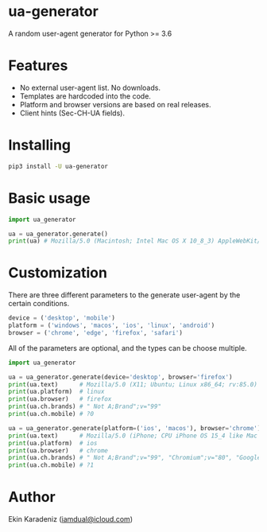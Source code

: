 # ua-generator

A random user-agent generator for Python >= 3.6

# Features
* No external user-agent list. No downloads.
* Templates are hardcoded into the code.
* Platform and browser versions are based on real releases.
* Client hints (Sec-CH-UA fields).

# Installing
```bash
pip3 install -U ua-generator
```

# Basic usage
```python
import ua_generator

ua = ua_generator.generate()
print(ua) # Mozilla/5.0 (Macintosh; Intel Mac OS X 10_8_3) AppleWebKit/604.1.38 (KHTML, like Gecko) Version/15.2 Safari/604.1.38
```

# Customization
There are three different parameters to the generate user-agent by the certain conditions.
```python
device = ('desktop', 'mobile')
platform = ('windows', 'macos', 'ios', 'linux', 'android')
browser = ('chrome', 'edge', 'firefox', 'safari')
```

All of the parameters are optional, and the types can be choose multiple.
```python
import ua_generator

ua = ua_generator.generate(device='desktop', browser='firefox')
print(ua.text)      # Mozilla/5.0 (X11; Ubuntu; Linux x86_64; rv:85.0) Gecko/20100101 Firefox/85.0
print(ua.platform)  # linux
print(ua.browser)   # firefox
print(ua.ch.brands) # " Not A;Brand";v="99"
print(ua.ch.mobile) # ?0

ua = ua_generator.generate(platform=('ios', 'macos'), browser='chrome')
print(ua.text)      # Mozilla/5.0 (iPhone; CPU iPhone OS 15_4 like Mac OS X) AppleWebKit/537.36 (KHTML, like Gecko) CriOS/80.0.3987.44 Mobile/15E148 Safari/537.36
print(ua.platform)  # ios
print(ua.browser)   # chrome
print(ua.ch.brands) # " Not A;Brand";v="99", "Chromium";v="80", "Google Chrome";v="80"
print(ua.ch.mobile) # ?1
```

# Author
Ekin Karadeniz (iamdual@icloud.com)